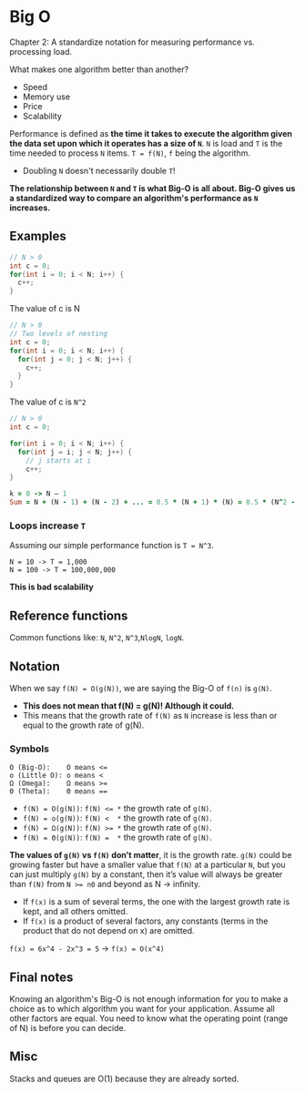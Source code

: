 # Big O
Chapter 2: A standardize notation for measuring performance vs. processing load.

What makes one algorithm better than another?

* Speed
* Memory use
* Price
* Scalability

Performance is defined as **the time it takes to execute the algorithm given the data set upon which it operates has a size of `N`**. `N` is load and `T` is the time needed to process `N` items. `T = f(N)`, `f` being the algorithm.

* Doubling `N` doesn't necessarily double `T`!

**The relationship between `N` and `T` is what Big-O is all about. Big-O gives us a standardized way to compare an algorithm's performance as `N` increases.**

## Examples
```c++
// N > 0
int c = 0;
for(int i = 0; i < N; i++) {
  c++;
}
```

The value of c is N

```c++
// N > 0
// Two levels of nesting
int c = 0;
for(int i = 0; i < N; i++) {
  for(int j = 0; j < N; j++) {
    c++;
  }
}
```

The value of c is `N^2`

```c++
// N > 0
int c = 0;

for(int i = 0; i < N; i++) {
  for(int j = i; j < N; j++) {
    // j starts at i
    c++;
}
```

```ruby
k = 0 -> N – 1
Sum = N + (N - 1) + (N - 2) + ... = 0.5 * (N + 1) * (N) = 0.5 * (N^2 - N)
```

### Loops increase `T`
Assuming our simple performance function is `T = N^3`.

```
N = 10 -> T = 1,000
N = 100 -> T = 100,000,000
```

**This is bad scalability**

## Reference functions
Common functions like: `N`, `N^2`, `N^3`,`NlogN`, `logN`.

## Notation
When we say `f(N) = O(g(N))`, we are saying the Big-O of `f(n)` is `g(N)`.

* **This does not mean that f(N) = g(N)! Although it could.**
* This means that the growth rate of `f(N)` as `N` increase is less than or equal to the growth rate of g(N).

### Symbols
```
O (Big-O):    O means <=
o (Little O): o means <
Ω (Omega):    Ω means >=
Θ (Theta):    Θ means ==
```

* `f(N) = O(g(N))`: `f(N) <= *` the growth rate of `g(N)`.
* `f(N) = o(g(N))`: `f(N) <  *` the growth rate of `g(N)`.
* `f(N) = Ω(g(N))`: `f(N) >= *` the growth rate of `g(N)`.
* `f(N) = Θ(g(N))`: `f(N) =  *` the growth rate of `g(N)`.

**The values of `g(N)` vs `f(N)` don’t matter**, it is the growth rate. `g(N)` could be growing faster but have a smaller value that `f(N)` at a particular `N`, but you can just multiply `g(N)` by a constant, then it’s value will always be greater than `f(N)` from `N >= n0` and beyond as N -> infinity.

* If `f(x)` is a sum of several terms, the one with the largest growth rate is kept, and all others omitted.
* If `f(x)` is a product of several factors, any constants (terms in the product that do not depend on x) are omitted.

`f(x) = 6x^4 - 2x^3 = 5` -> `f(x) = O(x^4)`

## Final notes
Knowing an algorithm's Big-O is not enough information for you to make a choice as to which algorithm you want for your application. Assume all other factors are equal.
You need to know what the operating point (range of N) is before you can decide.

## Misc
Stacks and queues are O(1) because they are already sorted.
